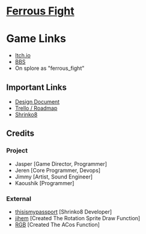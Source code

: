 # [Ferrous Fight](https://github.com/profilename14/TowerDefense)

# Game Links
- [Itch.io](https://jeraquel.itch.io/ferrous-fight)
- [BBS](https://www.lexaloffle.com/bbs/?tid=51931)
- On splore as "ferrous_fight"

## Important Links
- [Design Document](https://docs.google.com/document/d/1cdd3pdNITeIYohnU7j1p6ek8NbD_pG9kevsfCBfXnQQ/edit)
- [Trello / Roadmap](https://trello.com/b/IxeCKIFN/cdm176towerdefense)
- [Shrinko8](https://github.com/thisismypassport/shrinko8)

## Credits
### Project
- Jasper [Game Director, Programmer]
- Jeren [Core Programmer, Devops]
- Jimmy [Artist, Sound Engineer]
- Kaoushik [Programmer]
### External
- [thisismypassport](https://github.com/thisismypassport) [Shrinko8 Developer]
- [jihem](https://www.lexaloffle.com/bbs/?uid=11167) [Created The Rotation Sprite Draw Function]
- [RGB](https://www.lexaloffle.com/bbs/?uid=11963) [Created The ACos Function]
